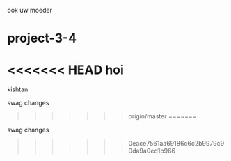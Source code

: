 ook uw moeder
# project-3-4
<<<<<<< HEAD
hoi
=======
kishtan

swag changes
>>>>>>> origin/master
=======

swag changes

>>>>>>> 0eace7561aa69186c6c2b9979c90da9a0ed1b966
